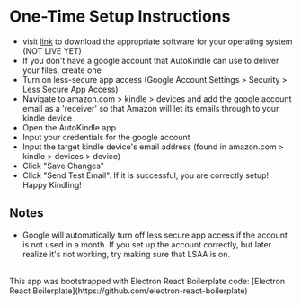 # One-Time Setup Instructions #

- visit [link](https://zolyo.me) to download the appropriate software for your operating system (NOT LIVE YET)
- If you don't have a google account that AutoKindle can use to deliver your files, create one
- Turn on less-secure app access (Google Account Settings > Security > Less Secure App Access)
- Navigate to amazon.com > kindle > devices and add the google account email as a 'receiver' so that Amazon will let its emails through to your kindle device
- Open the AutoKindle app
- Input your credentials for the google account
- Input the target kindle device's email address (found in amazon.com > kindle > devices > device)
- Click "Save Changes"
- Click "Send Test Email". If it is successful, you are correctly setup! Happy Kindling!

## Notes ##
- Google will automatically turn off less secure app access if the account is not used in a month. If you set up the account correctly, but later realize it's not working, try making sure that LSAA is on.
<br />
This app was bootstrapped with Electron React Boilerplate code:
[Electron React Boilerplate](https://github.com/electron-react-boilerplate)


